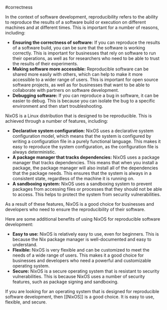   #correctness 
  
In the context of software development, reproducibility refers to the ability to reproduce the results of a software build or execution on different machines and at different times. This is important for a number of reasons, including:

- **Ensuring the correctness of software:** If you can reproduce the results of a software build, you can be sure that the software is working correctly. This is important for businesses that rely on software to run their operations, as well as for researchers who need to be able to trust the results of their experiments.
- **Making software more accessible:** Reproducible software can be shared more easily with others, which can help to make it more accessible to a wider range of users. This is important for open source software projects, as well as for businesses that want to be able to collaborate with partners on software development.
- **Debugging software:** If you can reproduce a bug in software, it can be easier to debug. This is because you can isolate the bug to a specific environment and then start troubleshooting.

NixOS is a Linux distribution that is designed to be reproducible. This is achieved through a number of features, including:

- **Declarative system configuration:** NixOS uses a declarative system configuration model, which means that the system is configured by writing a configuration file in a purely functional language. This makes it easy to reproduce the system configuration, as the configuration file is always deterministic.
- **A package manager that tracks dependencies:** NixOS uses a package manager that tracks dependencies. This means that when you install a package, the package manager will also install all of the dependencies that the package needs. This ensures that the system is always in a consistent state, regardless of the machine it is running on.
- **A sandboxing system:** NixOS uses a sandboxing system to prevent packages from accessing files or processes that they should not be able to access. This helps to protect the system from security vulnerabilities.

As a result of these features, NixOS is a good choice for businesses and developers who need to ensure the reproducibility of their software.

Here are some additional benefits of using NixOS for reproducible software development:

- **Easy to use:** NixOS is relatively easy to use, even for beginners. This is because the Nix package manager is well-documented and easy to understand.
- **Flexible:** NixOS is very flexible and can be customized to meet the needs of a wide range of users. This makes it a good choice for businesses and developers who need a powerful and customizable operating system.
- **Secure:** NixOS is a secure operating system that is resistant to security vulnerabilities. This is because NixOS uses a number of security features, such as package signing and sandboxing.

If you are looking for an operating system that is designed for reproducible software development, then [[NixOS]] is a good choice. It is easy to use, flexible, and secure.